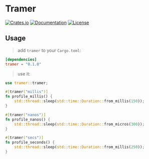 # Tramer

[![Crates.io](https://img.shields.io/crates/v/tramer.svg)](https://crates.io/crates/tramer)
[![Documentation](https://docs.rs/tramer/badge.svg)](https://docs.rs/tramer)
[![License](https://img.shields.io/badge/license-MIT-blue.svg)](https://github.com/yourusername/tramer/blob/main/LICENSE)

## Usage
> add `tramer` to your `Cargo.toml`:
```toml
[dependencies]
tramer = "0.1.0"
```

> use it:
```rs
use tramer::tramer;

#[tramer("millis")]
fn profile_millis() {
    std::thread::sleep(std::time::Duration::from_millis(150));
}

#[tramer("nanos")]
fn profile_nanos() {
    std::thread::sleep(std::time::Duration::from_micros(300));
}

#[tramer("secs")]
fn profile_seconds() {
    std::thread::sleep(std::time::Duration::from_millis(250));
}
```
